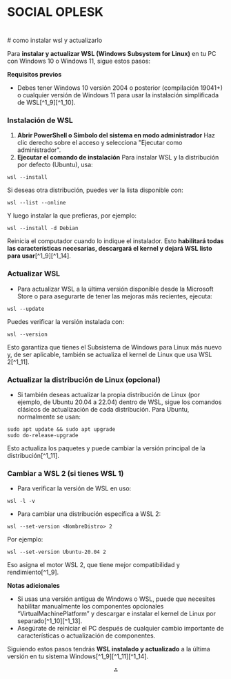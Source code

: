 # SOCIAL OPLESK
### 
<br/>
# como instalar wsl y actualizarlo

Para **instalar y actualizar WSL (Windows Subsystem for Linux)** en tu PC con Windows 10 o Windows 11, sigue estos pasos:

**Requisitos previos**

- Debes tener Windows 10 versión 2004 o posterior (compilación 19041+) o cualquier versión de Windows 11 para usar la instalación simplificada de WSL[^1_9][^1_10].


### Instalación de WSL

1. **Abrir PowerShell o Símbolo del sistema en modo administrador**
Haz clic derecho sobre el acceso y selecciona "Ejecutar como administrador".
2. **Ejecutar el comando de instalación**
Para instalar WSL y la distribución por defecto (Ubuntu), usa:

```
wsl --install
```

Si deseas otra distribución, puedes ver la lista disponible con:

```
wsl --list --online
```

Y luego instalar la que prefieras, por ejemplo:

```
wsl --install -d Debian
```

Reinicia el computador cuando lo indique el instalador. Esto **habilitará todas las características necesarias, descargará el kernel y dejará WSL listo para usar**[^1_9][^1_14].

### Actualizar WSL

- Para actualizar WSL a la última versión disponible desde la Microsoft Store o para asegurarte de tener las mejoras más recientes, ejecuta:

```
wsl --update
```

Puedes verificar la versión instalada con:

```
wsl --version
```

Esto garantiza que tienes el Subsistema de Windows para Linux más nuevo y, de ser aplicable, también se actualiza el kernel de Linux que usa WSL 2[^1_11].


### Actualizar la distribución de Linux (opcional)

- Si también deseas actualizar la propia distribución de Linux (por ejemplo, de Ubuntu 20.04 a 22.04) dentro de WSL, sigue los comandos clásicos de actualización de cada distribución. Para Ubuntu, normalmente se usan:

```
sudo apt update && sudo apt upgrade
sudo do-release-upgrade
```

Esto actualiza los paquetes y puede cambiar la versión principal de la distribución[^1_11].


### Cambiar a WSL 2 (si tienes WSL 1)

- Para verificar la versión de WSL en uso:

```
wsl -l -v
```

- Para cambiar una distribución específica a WSL 2:

```
wsl --set-version <NombreDistro> 2
```

Por ejemplo:

```
wsl --set-version Ubuntu-20.04 2
```

Eso asigna el motor WSL 2, que tiene mejor compatibilidad y rendimiento[^1_9].

**Notas adicionales**

- Si usas una versión antigua de Windows o WSL, puede que necesites habilitar manualmente los componentes opcionales “VirtualMachinePlatform” y descargar e instalar el kernel de Linux por separado[^1_10][^1_13].
- Asegúrate de reiniciar el PC después de cualquier cambio importante de características o actualización de componentes.

Siguiendo estos pasos tendrás **WSL instalado y actualizado** a la última versión en tu sistema Windows[^1_9][^1_11][^1_14].

<div style="text-align: center">⁂</div>
